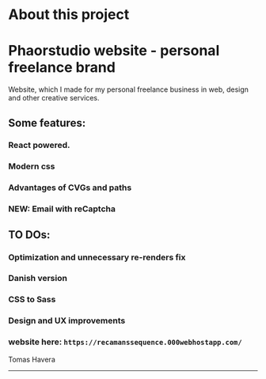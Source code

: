 # About this project
# Phaorstudio website - personal freelance brand

Website, which I made for my personal freelance business in web, design and other creative services. 


## Some features:

### React powered. 

### Modern css 

### Advantages of CVGs and paths

### NEW: Email with reCaptcha

## TO DOs:

### Optimization and unnecessary re-renders fix

### Danish version 

### CSS to Sass

### Design and UX improvements

### website here: `https://recamanssequence.000webhostapp.com/`

Tomas Havera
**********************************

